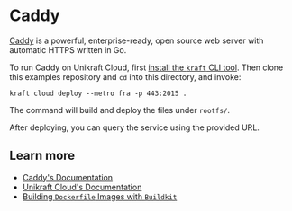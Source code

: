 # Caddy

[Caddy](https://caddyserver.com/) is a powerful, enterprise-ready, open source web server with automatic HTTPS written in Go.

To run Caddy on Unikraft Cloud, first [install the `kraft` CLI tool](https://unikraft.org/docs/cli).
Then clone this examples repository and `cd` into this directory, and invoke:

```console
kraft cloud deploy --metro fra -p 443:2015 .
```

The command will build and deploy the files under `rootfs/`.

After deploying, you can query the service using the provided URL.

## Learn more

- [Caddy's Documentation](https://caddyserver.com/docs/)
- [Unikraft Cloud's Documentation](https://unikraft.cloud/docs/)
- [Building `Dockerfile` Images with `Buildkit`](https://unikraft.org/guides/building-dockerfile-images-with-buildkit)
